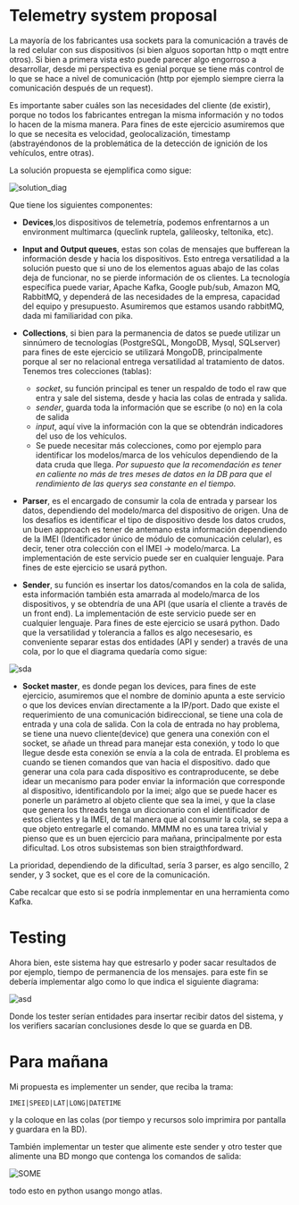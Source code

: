 # Telemetry system proposal
La mayoría de los fabricantes usa sockets para la comunicación a través de la red celular con sus dispositivos (si bien alguos soportan http o mqtt entre otros). Si bien a primera vista esto puede parecer algo engorroso a desarrollar, desde mi perspectiva es genial porque se tiene más control de lo que se hace a nivel de comunicación (http por ejemplo siempre cierra la comunicación después de un request).

Es importante saber cuáles son las necesidades del cliente (de existir), porque no todos los fabricantes entregan la misma información y no todos lo hacen de la misma manera. Para fines de este ejercicio asumiremos que lo que se necesita es velocidad, geolocalización, timestamp (abstrayéndonos de la problemática de la detección de ignición de los vehículos, entre otras).

La solución propuesta se ejemplifica como sigue:

![solution_diag](https://user-images.githubusercontent.com/5314353/93008387-76ef4a00-f54a-11ea-8a0c-e9da6a63cfbd.png)

Que tiene los siguientes componentes:
- __Devices__,los dispositivos de telemetría, podemos enfrentarnos a un environment multimarca (queclink ruptela, galileosky, teltonika, etc).

- __Input and Output queues__, estas son colas de mensajes que bufferean la información desde y hacia los dispositivos. Esto entrega versatilidad a la solución puesto que si uno de los elementos aguas abajo de las colas deja de funcionar, no se pierde información de os clientes. La tecnología específica puede variar, Apache Kafka, Google pub/sub, Amazon MQ, RabbitMQ, y dependerá de las necesidades de la empresa, capacidad del equipo y presupuesto. Asumiremos que estamos usando rabbitMQ, dada mi familiaridad con pika.

- __Collections__, si bien para la permanencia de datos se puede utilizar un sinnúmero de tecnologías (PostgreSQL, MongoDB, Mysql, SQLserver) para fines de este ejercicio se utilizará MongoDB, principalmente porque al ser no relacional entrega versatilidad al tratamiento de datos. Tenemos tres colecciones (tablas):
  + _socket_, su función principal es tener un respaldo de todo el raw que entra y sale del sistema, desde y hacia las colas de entrada y salida.
  + _sender_, guarda toda la información que se escribe (o no) en la cola de salida
  + _input_, aquí vive la información con la que se obtendrán indicadores del uso de los vehículos.
  + Se puede necesitar más colecciones, como por ejemplo para identificar los modelos/marca de los vehículos dependiendo de la data cruda que llega.
_Por supuesto que la recomendación es tener en caliente no más de tres meses de datos en la DB para que el rendimiento de las querys sea constante en el tiempo._

- __Parser__, es el encargado de consumir la cola de entrada y parsear los datos, dependiendo del modelo/marca del dispositivo de origen. Una de los desafíos es identificar el tipo de dispositivo desde los datos crudos, un buen approach es tener de antemano esta información dependiendo de la IMEI (Identificador único de módulo de comunicación celular), es decir, tener otra colección con el IMEI -> modelo/marca. La implementación de este servicio puede ser en cualquier lenguaje. Para fines de este ejercicio se usará python.

- __Sender__, su función es insertar los datos/comandos en la cola de salida, esta información también esta amarrada al modelo/marca de los dispositivos, y se obtendría de una API (que usaría el cliente a través de un front end).
La implementación de este servicio puede ser en cualquier lenguaje. Para fines de este ejercicio se usará python.
Dado que la versatilidad y tolerancia a fallos es algo necesesario, es conveniente separar estas dos entidades (API y sender) a través de una cola, por lo que el diagrama quedaría como sigue:

![sda](https://user-images.githubusercontent.com/5314353/93008965-92aa1e80-f551-11ea-9bac-9248178245f7.png)

- __Socket master__, es donde pegan los devices, para fines de este ejercicio, asumiremos que el nombre de dominio apunta a este servicio o que los devices envían directamente a la IP/port. Dado que existe el requerimiento de una comunicación bidireccional, se tiene una cola de entrada y una cola de salida. Con la cola de entrada no hay problema, se tiene una nuevo cliente(device) que genera una conexión con el socket, se añade un thread para manejar esta conexión, y todo lo que llegue desde esta conexión se envía a la cola de entrada. El problema es cuando se tienen comandos que van hacia el dispositivo. dado que generar una cola para cada dispositivo es contraproducente, se debe idear un mecanismo para poder enviar la información que corresponde al dispositivo, identificandolo por la imei; algo que se puede hacer es ponerle un parámetro al objeto cliente que sea la imei, y que la clase que genera los threads tenga un diccionario con el identificador de estos clientes y la IMEI, de tal manera que al consumir la cola, se sepa a que objeto entregarle el comando. MMMM no es una tarea trivial y pienso que es un buen ejercicio para mañana, principalmente por esta dificultad. Los otros subsistemas son bien straigthfordward.

La prioridad, dependiendo de la dificultad, sería 3 parser, es algo sencillo, 2 sender, y 3 socket, que es el core de la comunicación.

Cabe recalcar que esto si se podría inmplementar en una herramienta como Kafka.

# Testing 
Ahora bien, este sistema hay que estresarlo y poder sacar resultados de por ejemplo, tiempo de permanencia de los mensajes. para este fin se debería implementar algo como lo que indica el siguiente diagrama:

![asd](https://user-images.githubusercontent.com/5314353/93009296-a9527480-f555-11ea-81b4-7e4c2ae86d29.png)

Donde los tester serían entidades para insertar recibir datos del sistema, y los verifiers sacarían conclusiones desde lo que se guarda en DB.

# Para mañana

Mi propuesta es implementer un sender, que reciba la trama:
```
IMEI|SPEED|LAT|LONG|DATETIME
```
y la coloque en las colas (por tiempo y recursos solo imprimira por pantalla y guardara en la BD).

También implementar un tester que alimente este sender y otro tester que alimente una BD mongo que contenga los comandos de salida:

![SOME](https://user-images.githubusercontent.com/5314353/93009385-c8053b00-f556-11ea-9245-225f139e9dad.png)

todo esto en python usango mongo atlas.
